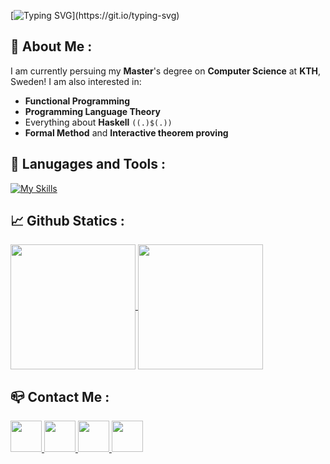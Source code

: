 [![Typing SVG](https://readme-typing-svg.demolab.com?font=Architects+Daughter&size=50&height=70&pause=1000&width=500&lines=Hej!+I+am+Terence+Ng;Welcome+to+my+page!)](https://git.io/typing-svg)

## 👋 About Me :
I am currently persuing my **Master**'s degree on **Computer Science** at **KTH**, Sweden!
I am also interested in:
- **Functional Programming**
- **Programming Language Theory**
- Everything about **Haskell** `((.)$(.))`
- **Formal Method** and **Interactive theorem proving**

## 🔨 Lanugages and Tools :

[![My Skills](https://skillicons.dev/icons?i=haskell,rust,cpp,neovim,linux,bash,docker,mysql)](https://skillicons.dev)

## 📈 Github Statics :

<a href="https://github.com/anuraghazra/github-readme-stats">
  <img height=200 align="center" src="https://github-readme-stats.vercel.app/api?username=terenceng03&show_icons=true&rank_icon=github" />
</a>
<a href="https://github.com/anuraghazra/convoychat">
  <img height=200 align="center" src="https://github-readme-stats.vercel.app/api/top-langs/?username=terenceng03&layout=donut&langs_count=4" />
</a>

## 📪 Contact Me :

<a href="https://terenceng03.github.io/blogs/index.html" target="blank">
<img src="https://img.icons8.com/?size=96&id=102562&format=png" width=50 />
</a>
<a href="https://www.instagram.com/terenceng03/">
<img src="https://img.icons8.com/fluent/96/000000/instagram-new.png" width=50/>
</a>
<a href="mailto:stoicism03@gmail.com">
<img src="https://img.icons8.com/fluent/96/000000/mail.png" width=50/>
</a>
<a href="https://github.com/terenceng03">
<img src="https://img.icons8.com/fluent/96/000000/github.png" width=50/>
</a>
